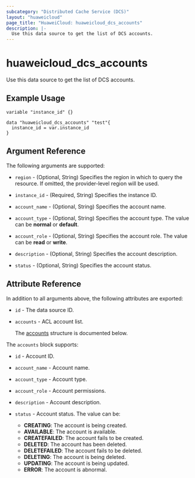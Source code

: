 ```yaml
---
subcategory: "Distributed Cache Service (DCS)"
layout: "huaweicloud"
page_title: "HuaweiCloud: huaweicloud_dcs_accounts"
description: |-
  Use this data source to get the list of DCS accounts.
---
```


# huaweicloud_dcs_accounts

Use this data source to get the list of DCS accounts.

## Example Usage

```hcl
variable "instance_id" {}

data "huaweicloud_dcs_accounts" "test"{
  instance_id = var.instance_id
}
```

## Argument Reference

The following arguments are supported:

* `region` - (Optional, String) Specifies the region in which to query the resource.
  If omitted, the provider-level region will be used.

* `instance_id` - (Required, String) Specifies the instance ID.

* `account_name` - (Optional, String) Specifies the account name.

* `account_type` - (Optional, String) Specifies the account type. The value can be **normal** or **default**.

* `account_role` - (Optional, String) Specifies the account role. The value can be **read** or **write**.

* `description` - (Optional, String) Specifies the account description.

* `status` - (Optional, String) Specifies the account status.

## Attribute Reference

In addition to all arguments above, the following attributes are exported:

* `id` - The data source ID.

* `accounts` - ACL account list.

  The [accounts](#accounts_struct) structure is documented below.

<a name="accounts_struct"></a>
The `accounts` block supports:

* `id` - Account ID.

* `account_name` - Account name.

* `account_type` - Account type.

* `account_role` - Account permissions.

* `description` - Account description.

* `status` - Account status.
  The value can be:
  + **CREATING**: The account is being created.
  + **AVAILABLE**: The account is available.
  + **CREATEFAILED**: The account fails to be created.
  + **DELETED**: The account has been deleted.
  + **DELETEFAILED**: The account fails to be deleted.
  + **DELETING**: The account is being deleted.
  + **UPDATING**: The account is being updated.
  + **ERROR**: The account is abnormal.
